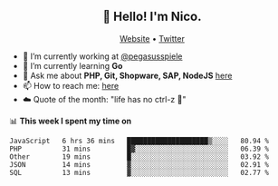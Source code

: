 <h2 align="center">👋 Hello! I'm Nico.</h2>
<p align="center">
  <a href="https://gruselhaus.com">Website</a> •
  <a href="https://twitter.com/NicoFinkernagel">Twitter</a>
</p>


- 🔭 I’m currently working at [@pegasusspiele](https://github.com/pegasusspiele)
- 🌱 I’m currently learning **Go**
- 💬 Ask me about **PHP, Git, Shopware, SAP, NodeJS** [here](https://github.com/gruselhaus/gruselhaus/issues)
- 📫 How to reach me: [here](https://github.com/gruselhaus/gruselhaus/issues)
- ☁️ Quote of the month: "life has no ctrl-z 🌴"

📊 **This week I spent my time on**
<!--START_SECTION:waka-->
```text
JavaScript   6 hrs 36 mins   ████████████████████▒░░░░   80.94 % 
PHP          31 mins         █▓░░░░░░░░░░░░░░░░░░░░░░░   06.39 % 
Other        19 mins         █░░░░░░░░░░░░░░░░░░░░░░░░   03.92 % 
JSON         14 mins         ▓░░░░░░░░░░░░░░░░░░░░░░░░   02.91 % 
SQL          13 mins         ▓░░░░░░░░░░░░░░░░░░░░░░░░   02.77 % 
```
<!--END_SECTION:waka-->

